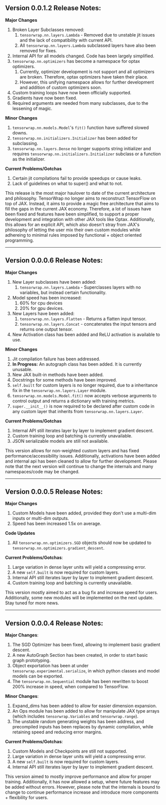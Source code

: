 ## Version 0.0.1.2 Release Notes:

**Major Changes**
1. Broken Layer Subclasses removed:
    1. ``tensorwrap.nn.layers.Lambda`` - Removed due to unstable jit issues and the lack of compatibility with current API.
    2. All ``tensorwrap.nn.layers.Lambda`` subclassed layers have also been removed for fixes.
2. Internal API for all models changed. Code has been largely simplified.
3. ``tensorwrap.nn.optimizers`` has become a namespace for optax optimizers.
    1. Currently, optimizer development is not support and all optimizers are broken. Therefore, optax optimizers have taken their place.
    2. However, this unifying namespace allows for further development and addition of custom optimizers soon.
4. Custom training loops have now been officially supported.
5. Gradients have now been fixed.
6. Required arguments are needed from many subclasses, due to the lessening of magic.

**Minor Changes**
1. ``tensorwrap.nn.models.Model``'s ``fit()`` function have suffered slowed downs.
2. ``tensorwrap.nn.initializers.Initializer`` has been added for subclassing.
3. ``tensorwrap.nn.layers.Dense`` no longer supports string initializer and requires ``tensorwrap.nn.initializers.Initializer`` subclass or a function as the initializer.

**Current Problems/Gotchas**
1. Certain jit compilations fail to provide speedups or cause leaks.
2. Lack of guidelines on what to super() and what to not.

This release is the most major haulover to date of the current architecture and philosophy. TensorWrap no longer aims to reconstruct TensorFlow on top of JAX. Instead, it aims to provide a magic free architecture that aims to fill the gaps 
in the current JAX economy. Therefore, a lot of issues have been fixed and features have been simplified, to support a proper development and integration with other JAX tools like Optax. Additionally, this allows for an explicit API, which also doesn't stray
from JAX's philosophy of letting the user mix their own custom modules while adhereing to minimal rules imposed by functional + object oriented programming.

<hr>

## Version 0.0.0.6 Release Notes:

**Major Changes**
1. New Layer subclasses have been added: 
    1. ``tensorwrap.nn.layers.Lambda`` - Superclasses layers with no variables, but instead certain functionality.
2. Model speed has been increased:
    1. 60% for cpu devices
    2. 20% for gpu devices.
3. New Layers have been added:
    1. ``tensorwrap.nn.layers.Flatten`` - Returns a flatten input tensor.
    2. ``tensorwrap.nn.layers.Concat`` - concatenates the input tensors and returns one output tensor.
4. New Activation class has been added and ReLU activation is available to use.

**Minor Changes**
1. Jit compilation failure has been addressed.
2. __In Progress:__ An autograph class has been added. It is currently unusable.
3. New JAX built-in methods have been added.
4. Docstrings for some methods have been improved.
5. ``self.built`` for custom layers is no longer required, due to a inheritance fix in the ``tensorwrap.nn.layers.Layer`` module.
6. ``tensorwrap.nn.models.Model.fit()`` now accepts verbose arguments to control output and returns a dictionary with training metrics.
7. ``super.__init__()`` is now required to be declared after custom code in any custom layer that inherits from ``tensorwrap.nn.layers.Layer``.

**Current Problems/Gotchas**
1. Internal API still iterates layer by layer to implement gradient descent.
2. Custom training loop and batching is currently unavailable.
3. JSON serializable models are still not available.

This version allows for non-weighted custom layers and has fixed performance/accessibility issues. Additionally, activations have been added and internal api has been cleaned to allow for further development. Please note that the next 
version will continue to change the internals and many namespaces/code may be changed.

<hr>

## Version 0.0.0.5 Release Notes:

**Major Changes**
1. Custom Models have been added, provided they don't use a multi-dim inputs or multi-dim outputs.
2. Speed has been increased 1.5x on average.

**Code Updates**
1. All ``tensorwrap.nn.optimizers.SGD`` objects should now be updated to ``tensorwrap.nn.optimizers.gradient_descent``.

**Current Problems/Gotchas**:
1. Large variation in dense layer units will yield a compressing error.
2. A new ``self.built`` is now required for custom layers.
3. Internal API still iterates layer by layer to implement gradient descent.
4. Custom training loop and batching is currently unavailable.

This version mostly aimed to act as a bug fix and increase speed for users. Additionally, some new modules will be implemented on the next update. Stay tuned for more news.

<hr>

## Version 0.0.0.4 Release Notes:

**Major Changes**:
1. The SGD Optimizer has been fixed, allowing to implement basic gradient descent.
2. A new AutoGraph Section has been created, in order to start basic graph prototyping.
3. Object exportation has been at under ``tensorwrap.experimental.serialize``, in which python classes and model models can be exported.
4. The ``tensorwrap.nn.Sequential`` module has been rewritten to boost 200% increase in speed, when compared to TensorFlow.

**Minor Changes**:
1. Expand_dims has been added to allow for easier dimension expansion.
2. An Ops module has been added to allow for manipulate JAX type arrays (which includes ``tensorwrap.Variables`` and ``tensorwrap.range``).
3. The unstable random generating weights has been address, and precompiled inputs has been replaces by dynamic compilation, while retaining speed and reducing error margins.

**Current Problems/Gotchas**:
1. Custom Models and Checkpoints are still not supported.
2. Large variation in dense layer units will yield a compressing error.
3. A new ``self.built`` is now required for custom layers.
4. Internal API still iterates layer by layer to implement gradient descent.

This version aimed to mostly improve performance and allow for proper training. Additionally, it has now allowed a setup, where future features may be added without errors. However, please note that the internals is bound to change to continue performance increase and introduce more components + flexibility for users.

